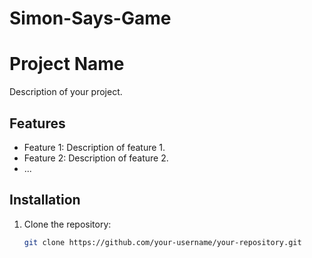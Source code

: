 # Simon-Says-Game
# Project Name

Description of your project.

## Features

- Feature 1: Description of feature 1.
- Feature 2: Description of feature 2.
- ...

## Installation

1. Clone the repository:
   ```sh
   git clone https://github.com/your-username/your-repository.git
